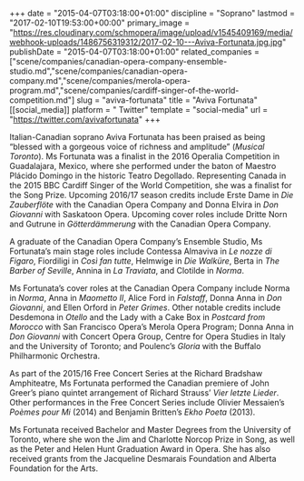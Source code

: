 +++
date = "2015-04-07T03:18:00+01:00"
discipline = "Soprano"
lastmod = "2017-02-10T19:53:00+00:00"
primary_image = "https://res.cloudinary.com/schmopera/image/upload/v1545409169/media/webhook-uploads/1486756319312/2017-02-10---Aviva-Fortunata.jpg.jpg"
publishDate = "2015-04-07T03:18:00+01:00"
related_companies = ["scene/companies/canadian-opera-company-ensemble-studio.md","scene/companies/canadian-opera-company.md","scene/companies/merola-opera-program.md","scene/companies/cardiff-singer-of-the-world-competition.md"]
slug = "aviva-fortunata"
title = "Aviva Fortunata"
[[social_media]]
platform = " Twitter"
template = "social-media"
url = "https://twitter.com/avivafortunata"
+++

Italian-Canadian soprano Aviva Fortunata has been praised as being “blessed with a gorgeous voice of richness and amplitude” (*Musical Toronto*). Ms Fortunata was a finalist in the 2016 Operalia Competition in Guadalajara, Mexico, where she performed under the baton of Maestro Plácido Domingo in the historic Teatro Degollado. Representing Canada in the 2015 BBC Cardiff Singer of the World Competition, she was a finalist for the Song Prize. Upcoming 2016/17 season credits include Erste Dame in *Die Zauberflöte* with the Canadian Opera Company and Donna Elvira in *Don Giovanni* with Saskatoon Opera. Upcoming cover roles include Dritte Norn and Gutrune in *Götterdämmerung* with the Canadian Opera Company.

A graduate of the Canadian Opera Company’s Ensemble Studio, Ms Fortunata’s main stage roles include Contessa Almaviva in *Le nozze di Figaro*, Fiordiligi in *Così fan tutte*, Helmwige in *Die Walküre*, Berta in *The Barber of Seville*, Annina in *La Traviata*, and Clotilde in *Norma*.

Ms Fortunata’s cover roles at the Canadian Opera Company include Norma in *Norma*, Anna in *Maometto II*, Alice Ford in *Falstaff*, Donna Anna in *Don Giovanni*, and Ellen Orford in *Peter Grimes*. Other notable credits include Desdemona in *Otello* and the Lady with a Cake Box in *Postcard from Morocco* with San Francisco Opera’s Merola Opera Program; Donna Anna in *Don Giovanni* with Concert Opera Group, Centre for Opera Studies in Italy and the University of Toronto; and Poulenc’s *Gloria* with the Buffalo Philharmonic Orchestra.

As part of the 2015/16 Free Concert Series at the Richard Bradshaw Amphiteatre, Ms Fortunata performed the Canadian premiere of John Greer’s piano quintet arrangement of Richard Strauss’ *Vier letzte Lieder*. Other performances in the Free Concert Series include Olivier Messaien’s *Poèmes pour Mi* (2014) and Benjamin Britten’s *Ekho Poeta* (2013).

Ms Fortunata received Bachelor and Master Degrees from the University of Toronto, where she won the Jim and Charlotte Norcop Prize in Song, as well as the Peter and Helen Hunt Graduation Award in Opera. She has also received grants from the Jacqueline Desmarais Foundation and Alberta Foundation for the Arts.
